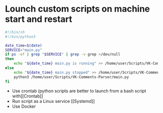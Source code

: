 # Lounch custom scripts on machine start and restart

```bash
#!/bin/sh
#!/bin/python3

date_time=$(date)
SERVICE="main.py"
if ps -ef | grep "$SERVICE" | grep -v grep >/dev/null
then
    echo "${date_time} main.py is running" >> /home/user/Scripts/VK-Comments-Parser/run.log
else
    echo "${date_time} main.py stopped" >> /home/user/Scripts/VK-Comments-Parser/run.log
    python3 /home/user/Scripts/VK-Comments-Parser/main.py 
fi
```

- Use crontab (python scripts are better to launch from a bash script with[[Crontab]]
- Run script as a Linux service [[Systemd]]
- Use Docker